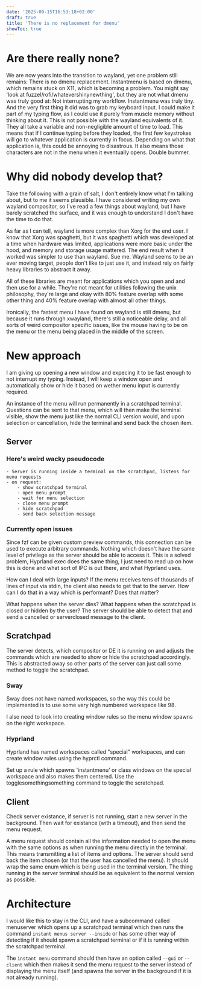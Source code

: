 ```yaml
---
date: '2025-09-15T16:53:18+02:00'
draft: true
title: 'There is no replacement for dmenu'
showToc: true
---
```


# Are there really none?

We are now years into the transition to wayland, yet one problem still remains: 
There is no dmenu replacement. Instantmenu is based on dmenu, which remains
stuck on X11, which is becoming a problem. 
You might say 'look at fuzzel/rofi/whatevershinynewthing', but they are not what
dmenu was truly good at: Not interrupting my workflow. Instantmenu was truly
tiny. And the very first thing it did was to grab my keyboard input. 
I could make it part of my typing flow, as I could use it purely from muscle
memory without thinking about it. This is not possible with the wayland
equivalents of it. They all take a variable and non-negligible amount of time to
load. This means that if I continue typing before they loaded, the first few
keystrokes will go to whatever application is currently in focus. Depending on
what that application is, this could be annoying to disastrous. It also means
those characters are not in the menu when it eventually opens. Double bummer. 

# Why did nobody develop that?

Take the following with a grain of salt, I don't entirely know what I'm talking
about, but to me it seems plausible. I have considered writing my own wayland
compositor, so I've read a few things about wayland, but I have barely scratched
the surface, and it was enough to understand I don't have the time to do that. 

As far as I can tell, wayland is more complex than Xorg for the end user. I know
that Xorg was spaghetti, but it was spaghetti which was developed at a time when
hardware was limited, applications were more basic under the hood, and memory
and storage usage mattered. The end result when it worked was simpler to use
than wayland. Sue me. Wayland seems to be an ever moving target, people don't
like to just use it, and instead rely on fairly heavy libraries to abstract it
away. 

All of these libraries are meant for applications which you open and and then
use for a while. They're not meant for utilities following the unix philosophy,
they're large and okay with 80% feature overlap with some other thing and 40%
feature overlap with almost all other things. 

Ironically, the fastest menu I have found on wayland is still dmenu, but because
it runs through xwayland, there's still a noticeable delay, and all sorts of
weird compositor specific issues, like the mouse having to be on the menu or the
menu being placed in the middle of the screen. 

# New approach

I am giving up opening a new window and expecing it to be fast enough to not
interrupt my typing. Instead, I will keep a window open and automatically show
or hide it based on wether menu input is currently required. 

An instance of the menu will run permanently in a scratchpad terminal. 
Questions can be sent to that menu, which will then make the terminal visible,
show the menu just like the normal CLI version would, and upon selection or
cancellation, hide the terminal and send back the chosen item. 


## Server

### Here's weird wacky pseudocode

```
- Server is running inside a terminal on the scratchpad, listens for menu requests
- on request:
    - show scratchpad terminal
    - open menu prompt
    - wait for menu selection
    - close menu prompt
    - hide scratchpad
    - send back selection message
```


### Currently open issues

Since fzf can be given custom preview commands, this connection can be used to
execute arbitrary commands. Nothing which doesn't have the same level of
privilege as the server should be able to access it. This is a solved problem,
Hyprland exec does the same thing, I just need to read up on how this is done
and what sort of IPC is out there, and what Hyprland uses. 

How can I deal with large inputs? If the menu receives tens of thousands of
lines of input via stdin, the client also needs to get that to the server. 
How can I do that in a way which is performant? Does that matter?

What happens when the server dies?
What happens when the scratchpad is closed or hidden by the user?
The server should be able to detect that and send a cancelled or serverclosed
message to the client. 

## Scratchpad

The server detects, which compositor or DE it is running on and adjusts the
commands which are needed to show or hide the scratchpad accordingly. This is
abstracted away so other parts of the server can just call some method to toggle
the scratchpad. 

### Sway

Sway does not have named workspaces, so the way this could be implemented is to
use some very high numbered workspace like 98. 

I also need to look into creating window rules so the menu window spawns on the 
right workspace.

### Hyprland

Hyprland has named workspaces called "special" workspaces, and can create window
rules using the hyprctl command. 

Set up a rule which spawns 'instantmenu' or class windows on the special workspace and also makes them centered. 
Use the togglesomethingsomething command to toggle the scratchpad.


## Client

Check server existance, if server is not running, start a new server in the
background. Then wait for existance (with a timeout), and then send the menu
request. 

A menu request should contain all the information needed to open the menu with
the same options as when running the menu directly in the terminal. This means
transmitting a list of items and options. The server should send back the item
chosen (or that the user has cancelled the menu). It should wrap the same enum
which is being used in the terminal version. The thing running in the server
terminal should be as equivalent to the normal version as possible. 

# Architecture

I would like this to stay in the CLI, and have a subcommand called menuserver
which opens up a scratchpad terminal which then runs the command `instant
menus server --inside` or has some other way of detecting if it should spawn a
scratchpad terminal or if it is running within the scratchpad terminal. 

The `instant menu` command should then have an option called `--gui` or
`--client` which then makes it send the menu request to the server instead of
displaying the menu itself (and spawns the server in the background if it is not
already running). 


